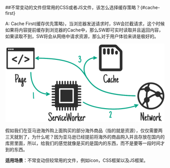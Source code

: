 ##不常变动的文件但常用的CSS或者JS文件，该怎么选择缓存策略？{#cache-first}

A: Cache First(缓存优先策略)，当浏览器发送请求时，SW会拦截请求，这个时候如果将内容提前缓存到浏览器的Cache中，那么SW即可实时读取并且返回内容，如果读取不到，SW将会从网络中请求资源，那么对于用户体验来讲是极好的。

![Image](../../resource/img/CacheFirst.png)

假如我们在亚马逊海外购上面购买的部分海外商品（指的就是资源），仅仅需要两三天就到了，为什么呢？因为亚马逊已经提前将海外的商品购入并且存放在国内的库房里面，所以，给我们的感觉就像是买的是国内的东西，而不是要等一段时间才到的东西。

**适用场景**：不常变动但较常用的文件，例如icon，CSS框架以及JS框架。